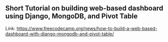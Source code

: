 ## Short Tutorial on building web-based dashboard using Django, MongoDB, and Pivot Table

Link: https://www.freecodecamp.org/news/how-to-build-a-web-based-dashboard-with-django-mongodb-and-pivot-table/


